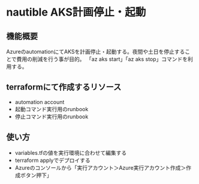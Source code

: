 # nautible AKS計画停止・起動

## 機能概要
AzureのautomationにてAKSを計画停止・起動する。夜間や土日を停止することで費用の削減を行う事が目的。
「az aks start」「az aks stop」コマンドを利用する。

## terraformにて作成するリソース
* automation account
* 起動コマンド実行用のrunbook
* 停止コマンド実行用のrunbook

## 使い方
* variables.tfの値を実行環境に合わせて編集する
* terraform applyでデプロイする
* Azureのコンソールから「実行アカウント＞Azure実行アカウント作成＞作成ボタン押下」

